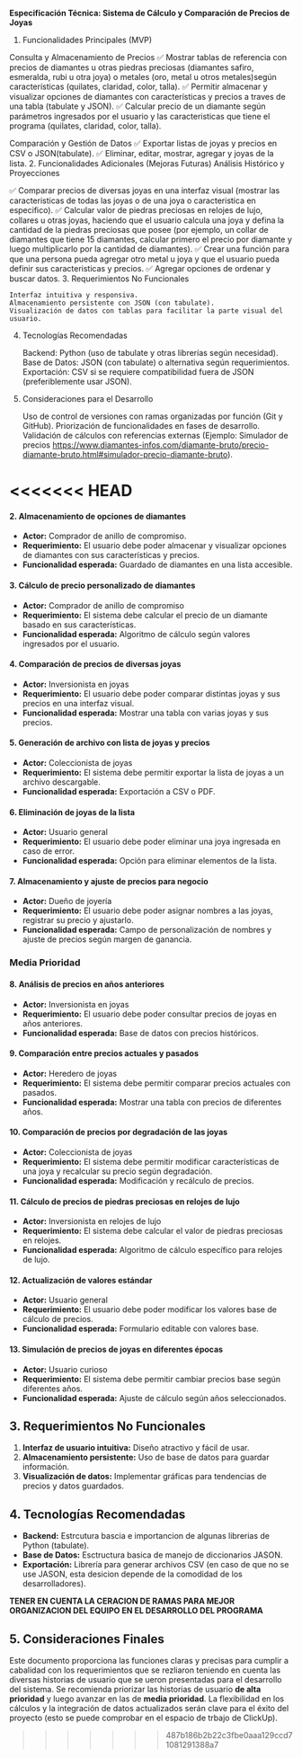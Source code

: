 **Especificación Técnica: Sistema de Cálculo y Comparación de Precios de Joyas**
1. Funcionalidades Principales (MVP)

Consulta y Almacenamiento de Precios
✅ Mostrar tablas de referencia con precios de diamantes u otras piedras preciosas (diamantes safiro, esmeralda, rubi u otra joya) o metales (oro, metal u otros metales)según características (quilates, claridad, color, talla).
✅ Permitir almacenar y visualizar opciones de diamantes con características y precios a traves de una tabla (tabulate y JSON).
✅ Calcular precio de un diamante según parámetros ingresados por el usuario y las caracteristicas que tiene el programa (quilates, claridad, color, talla).

Comparación y Gestión de Datos
✅ Exportar listas de joyas y precios en CSV o JSON(tabulate).
✅ Eliminar, editar, mostrar, agregar y joyas de la lista.
2. Funcionalidades Adicionales (Mejoras Futuras)
Análisis Histórico y Proyecciones

✅ Comparar precios de diversas joyas en una interfaz visual (mostrar las caracteristicas de todas las joyas o de una joya o caracteristica en especifico).
✅ Calcular valor de piedras preciosas en relojes de lujo, collares u otras joyas, haciendo que el usuario calcula una joya y defina la cantidad de la piedras preciosas que posee (por ejemplo, un collar de diamantes que tiene 15 diamantes, calcular primero el precio por diamante y luego multiplicarlo por la cantidad de diamantes).
✅ Crear una función para que una persona pueda agregar otro metal u joya y que el usuario pueda definir sus caracteristicas y precios.
✅ Agregar opciones de ordenar y buscar datos.
3. Requerimientos No Funcionales

    Interfaz intuitiva y responsiva.
    Almacenamiento persistente con JSON (con tabulate).
    Visualización de datos con tablas para facilitar la parte visual del usuario.

4. Tecnologías Recomendadas

    Backend: Python (uso de tabulate y otras librerías según necesidad).
    Base de Datos: JSON (con tabulate) o alternativa según requerimientos.
    Exportación: CSV si se requiere compatibilidad fuera de JSON (preferiblemente usar JSON).

5. Consideraciones para el Desarrollo

    Uso de control de versiones con ramas organizadas por función (Git y GitHub).
    Priorización de funcionalidades en fases de desarrollo.
    Validación de cálculos con referencias externas (Ejemplo: Simulador de precios https://www.diamantes-infos.com/diamante-bruto/precio-diamante-bruto.html#simulador-precio-diamante-bruto).


<<<<<<< HEAD
=======
#### **2. Almacenamiento de opciones de diamantes**
- **Actor:** Comprador de anillo de compromiso.
- **Requerimiento:** El usuario debe poder almacenar y visualizar opciones de diamantes con sus características y precios.
- **Funcionalidad esperada:** Guardado de diamantes en una lista accesible.

#### **3. Cálculo de precio personalizado de diamantes**
- **Actor:** Comprador de anillo de compromiso
- **Requerimiento:** El sistema debe calcular el precio de un diamante basado en sus características.
- **Funcionalidad esperada:** Algoritmo de cálculo según valores ingresados por el usuario.

#### **4. Comparación de precios de diversas joyas**
- **Actor:** Inversionista en joyas
- **Requerimiento:** El usuario debe poder comparar distintas joyas y sus precios en una interfaz visual.
- **Funcionalidad esperada:** Mostrar una tabla con varias joyas y sus precios.

#### **5. Generación de archivo con lista de joyas y precios**
- **Actor:** Coleccionista de joyas
- **Requerimiento:** El sistema debe permitir exportar la lista de joyas a un archivo descargable.
- **Funcionalidad esperada:** Exportación a CSV o PDF.

#### **6. Eliminación de joyas de la lista**
- **Actor:** Usuario general
- **Requerimiento:** El usuario debe poder eliminar una joya ingresada en caso de error.
- **Funcionalidad esperada:** Opción para eliminar elementos de la lista.

#### **7. Almacenamiento y ajuste de precios para negocio**
- **Actor:** Dueño de joyería
- **Requerimiento:** El usuario debe poder asignar nombres a las joyas, registrar su precio y ajustarlo.
- **Funcionalidad esperada:** Campo de personalización de nombres y ajuste de precios según margen de ganancia.

### **Media Prioridad**

#### **8. Análisis de precios en años anteriores**
- **Actor:** Inversionista en joyas
- **Requerimiento:** El usuario debe poder consultar precios de joyas en años anteriores.
- **Funcionalidad esperada:** Base de datos con precios históricos.

#### **9. Comparación entre precios actuales y pasados**
- **Actor:** Heredero de joyas
- **Requerimiento:** El sistema debe permitir comparar precios actuales con pasados.
- **Funcionalidad esperada:** Mostrar una tabla con precios de diferentes años.

#### **10. Comparación de precios por degradación de las joyas**
- **Actor:** Coleccionista de joyas
- **Requerimiento:** El sistema debe permitir modificar características de una joya y recalcular su precio según degradación.
- **Funcionalidad esperada:** Modificación y recálculo de precios.

#### **11. Cálculo de precios de piedras preciosas en relojes de lujo**
- **Actor:** Inversionista en relojes de lujo
- **Requerimiento:** El sistema debe calcular el valor de piedras preciosas en relojes.
- **Funcionalidad esperada:** Algoritmo de cálculo específico para relojes de lujo.

#### **12. Actualización de valores estándar**
- **Actor:** Usuario general
- **Requerimiento:** El usuario debe poder modificar los valores base de cálculo de precios.
- **Funcionalidad esperada:** Formulario editable con valores base.

#### **13. Simulación de precios de joyas en diferentes épocas**
- **Actor:** Usuario curioso
- **Requerimiento:** El sistema debe permitir cambiar precios base según diferentes años.
- **Funcionalidad esperada:** Ajuste de cálculo según años seleccionados.

## **3. Requerimientos No Funcionales**

1. **Interfaz de usuario intuitiva:** Diseño atractivo y fácil de usar.
2. **Almacenamiento persistente:** Uso de base de datos para guardar información.
4. **Visualización de datos:** Implementar gráficas para tendencias de precios y datos guardados.

## **4. Tecnologías Recomendadas**
- **Backend:** Estrcutura bascia e importancion de algunas librerias de Python (tabulate).
- **Base de Datos:** Esctructura basica de manejo de diccionarios JASON.
- **Exportación:** Librería para generar archivos CSV (en caso de que no se use JASON, esta desicion depende de la comodidad de los desarrolladores).

**TENER EN CUENTA LA CERACION DE RAMAS PARA MEJOR ORGANIZACION DEL EQUIPO EN EL DESARROLLO DEL PROGRAMA**

## **5. Consideraciones Finales**
Este documento proporciona las funciones claras y precisas para cumplir a cabalidad con los requerimientos que se rezliaron teniendo en cuenta las diversas historias de usuario que se ueron presentadas para el desarrollo del sistema. Se recomienda priorizar las historias de usuario **de alta prioridad** y luego avanzar en las de **media prioridad**. La flexibilidad en los cálculos y la integración de datos actualizados serán clave para el éxito del proyecto (esto se puede comprobar en el espacio de trbajo de ClickUp). 

>>>>>>> 487b186b2b22c3fbe0aaa129ccd71081291388a7
